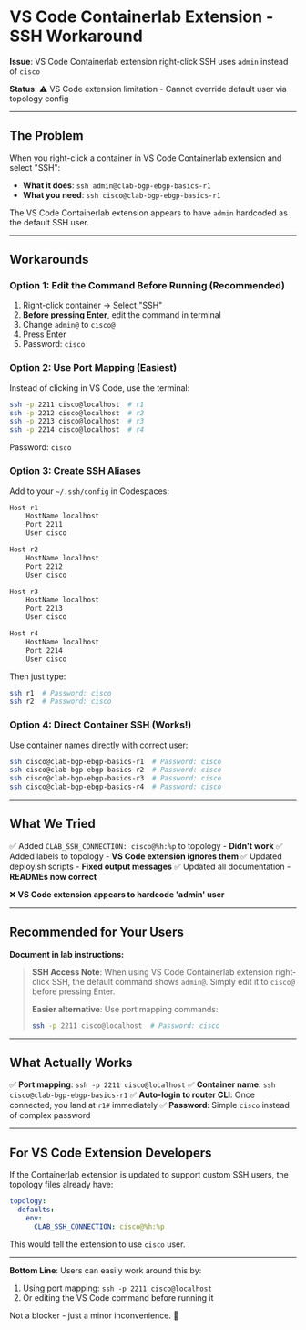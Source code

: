 # VS Code Containerlab Extension - SSH Workaround

**Issue**: VS Code Containerlab extension right-click SSH uses `admin` instead of `cisco`

**Status**: ⚠️ VS Code extension limitation - Cannot override default user via topology config

---

## The Problem

When you right-click a container in VS Code Containerlab extension and select "SSH":
- **What it does**: `ssh admin@clab-bgp-ebgp-basics-r1`
- **What you need**: `ssh cisco@clab-bgp-ebgp-basics-r1`

The VS Code Containerlab extension appears to have `admin` hardcoded as the default SSH user.

---

## Workarounds

### Option 1: Edit the Command Before Running (Recommended)

1. Right-click container → Select "SSH"
2. **Before pressing Enter**, edit the command in terminal
3. Change `admin@` to `cisco@`
4. Press Enter
5. Password: `cisco`

### Option 2: Use Port Mapping (Easiest)

Instead of clicking in VS Code, use the terminal:

```bash
ssh -p 2211 cisco@localhost  # r1
ssh -p 2212 cisco@localhost  # r2
ssh -p 2213 cisco@localhost  # r3
ssh -p 2214 cisco@localhost  # r4
```

Password: `cisco`

### Option 3: Create SSH Aliases

Add to your `~/.ssh/config` in Codespaces:

```bash
Host r1
    HostName localhost
    Port 2211
    User cisco

Host r2
    HostName localhost
    Port 2212
    User cisco

Host r3
    HostName localhost
    Port 2213
    User cisco

Host r4
    HostName localhost
    Port 2214
    User cisco
```

Then just type:
```bash
ssh r1  # Password: cisco
ssh r2  # Password: cisco
```

### Option 4: Direct Container SSH (Works!)

Use container names directly with correct user:

```bash
ssh cisco@clab-bgp-ebgp-basics-r1  # Password: cisco
ssh cisco@clab-bgp-ebgp-basics-r2  # Password: cisco
ssh cisco@clab-bgp-ebgp-basics-r3  # Password: cisco
ssh cisco@clab-bgp-ebgp-basics-r4  # Password: cisco
```

---

## What We Tried

✅ Added `CLAB_SSH_CONNECTION: cisco@%h:%p` to topology - **Didn't work**
✅ Added labels to topology - **VS Code extension ignores them**
✅ Updated deploy.sh scripts - **Fixed output messages**
✅ Updated all documentation - **READMEs now correct**

❌ **VS Code extension appears to hardcode 'admin' user**

---

## Recommended for Your Users

**Document in lab instructions:**

> **SSH Access Note**: When using VS Code Containerlab extension right-click SSH, the default command shows `admin@`. Simply edit it to `cisco@` before pressing Enter.
>
> **Easier alternative**: Use port mapping commands:
> ```bash
> ssh -p 2211 cisco@localhost  # Password: cisco
> ```

---

## What Actually Works

✅ **Port mapping**: `ssh -p 2211 cisco@localhost`
✅ **Container name**: `ssh cisco@clab-bgp-ebgp-basics-r1`
✅ **Auto-login to router CLI**: Once connected, you land at `r1#` immediately
✅ **Password**: Simple `cisco` instead of complex password

---

## For VS Code Extension Developers

If the Containerlab extension is updated to support custom SSH users, the topology files already have:

```yaml
topology:
  defaults:
    env:
      CLAB_SSH_CONNECTION: cisco@%h:%p
```

This would tell the extension to use `cisco` user.

---

**Bottom Line**: Users can easily work around this by:
1. Using port mapping: `ssh -p 2211 cisco@localhost`
2. Or editing the VS Code command before running it

Not a blocker - just a minor inconvenience. 🚀
